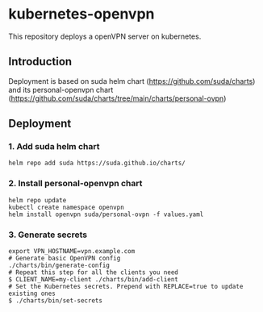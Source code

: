 # kubernetes-openvpn
This repository deploys a openVPN server on kubernetes.

## Introduction
Deployment is based on suda helm chart (https://github.com/suda/charts) and its personal-openvpn chart (https://github.com/suda/charts/tree/main/charts/personal-ovpn)

## Deployment
### 1. Add suda helm chart
`helm repo add suda https://suda.github.io/charts/`

### 2. Install personal-openvpn chart
```
helm repo update
kubectl create namespace openvpn
helm install openvpn suda/personal-ovpn -f values.yaml
```

### 3. Generate secrets
```
export VPN_HOSTNAME=vpn.example.com
# Generate basic OpenVPN config
./charts/bin/generate-config
# Repeat this step for all the clients you need
$ CLIENT_NAME=my-client ./charts/bin/add-client
# Set the Kubernetes secrets. Prepend with REPLACE=true to update existing ones
$ ./charts/bin/set-secrets
```

